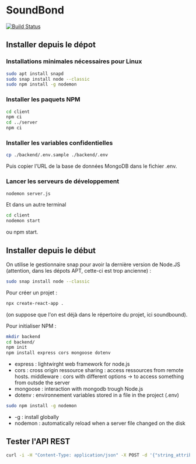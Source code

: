 # SoundBond

[![Build Status](https://app.travis-ci.com/gu1lhem/soundbond.svg?token=mMVNgd82CCyhEB2ReSqx&branch=main)](https://app.travis-ci.com/gu1lhem/soundbond)

## Installer depuis le dépot

### Installations minimales nécessaires pour Linux

``` bash
sudo apt install snapd
sudo snap install node --classic
sudo npm install -g nodemon
```

### Installer les paquets NPM

``` bash
cd client
npm ci
cd ../server
npm ci
```

### Installer les variables confidentielles

``` bash
cp ./backend/.env.sample ./backend/.env
```
Puis copier l'URL de la base de données MongoDB dans le fichier .env.

### Lancer les serveurs de développement

``` bash
nodemon server.js
```

Et dans un autre terminal
``` bash
cd client
nodemon start
```
ou npm start.

## Installer depuis le début

On utilise le gestionnaire snap pour avoir la dernière version de Node.JS (attention, dans les dépots APT, cette-ci est trop ancienne) :
``` bash
sudo snap install node --classic
```

Pour créer un projet :

``` bash
npx create-react-app .
```
(on suppose que l'on est déjà dans le répertoire du projet, ici soundbound).

Pour initialiser NPM :

``` bash
mkdir backend
cd backend/
npm init
npm install express cors mongoose dotenv
```

- express : lightwirght web framework for node.js
- cors : cross origin ressource sharing : access ressources from remote hosts. middleware : cors with different options -> to access something from outsde the server
- mongoose : interaction with mongodb trough Node.js
- dotenv : environnement variables stored in a file in the project (.env)

``` bash
sudo npm install -g nodemon
```
- -g : install globally
- nodemon : automatically reload when a server file changed on the disk


## Tester l'API REST
``` bash
curl -i -H "Content-Type: application/json" -X POST -d '{"string_attribute":"hello world"}' http://localhost:5000/example/add
```

